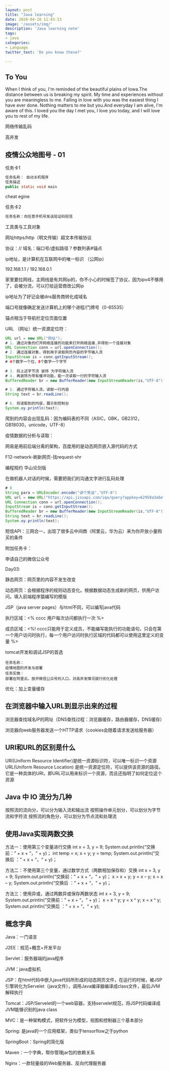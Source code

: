 ```yaml
---
layout: post
title: "Java learning"
date: 2020-04-10 11:43:13
image: '/assets/img/'
description: 'Java learning note'
tags:
- java
categories:
- Language 
twitter_text: 'Do you know these?'

---
```


## To You

When I think of you, I'm reminded of the beautiful plains of Iowa.The distance between us is breaking my spirit. My time and experiences without you are meaningless to me. Falling in love with you was the easiest thing I have ever done. Nothing matters to me but you.And everyday I am alive, I'm aware of this. I loved you the day I met you, I love you today, and I will love you to rest of my life.

网络传输乱码

高并发

## 疫情公众地图号 - 01

任务卡1

```java
任务名称： 自动关机程序
任务描述
public static void main
```

cheat egine

任务卡2

```java
任务名称：向任意手机号发送验证码短信
```

工具类与工具对象

网址https/http（明文传输）超文本传输协议

协议：// 域名：端口号/虚拟路径？参数列表#锚点

ip地址，是计算机在互联网中的唯一标识 （公网ip）

192.168.1.1  /  192.168.0.1

家里要拉网线，主网线是有共网ip的，你不小心的时候签了协议，因为ipv4不够用了，会被分流，可以打给运营商改公网ip

ip地址为了好记会被dns服务商转化成域名

端口号就像确定发送计算机上的哪个进程/门牌号（0-65535）

锚点相当于导航栏定位页面位置

URL （网址）统一资源定位符：

```java
URL url = new URL("网址");
# 1. 通过对象的打开网络连接的功能来打开网络连接,并得到一个连接对象
URL Connection conn = url.openConnection();
# 2. 通过连接对象，得到用于读取网页内容的字节输入流
InputStream is = conn.getInputStream();
# 4个数字一个位，8个数字一个字节
  
# 3. 将上述字节流 装饰 为字符输入流 
# 4. 再装饰为带有缓冲功能，能一次读取一行的字符输入流
BufferedReader br = new BufferReader(new InputStreamReader(is,"UTF-8"));

# 5. 通过字符输入流，读取一行内容
String text = br.readLine();

# 6. 将读取到的内容，展示到控制台
System.oy.println(text);

```

爬到的内容会出现乱码：因为编码表的不同（ASIC，GBK，GB2312，GB18030，unicode，UTF-8）

疫情数据的分析与读取：

网易是用前后端分离的架构，百度用的是动态网页嵌入源代码的方式

F12-network-刷新网页-找request-xhr

编程规约 华山论剑版

在做机器人对话的时候，需要把我们的沟通文字进行乱码处理

```java
# 0
String para = URLEncoder.encode("讲个笑话","UTF-8")
URL url = new URL("https://api.jisuapi.com/iqa/query?appkey=62958a3a6ef3c56d&question");
URL Connection conn = url.openConnection();
InputStream is = conn.getInputStream();
BufferedReader br = new BufferReader(new InputStreamReader(is,"UTF-8"));
String text = br.readLine();
System.oy.println(text);
```

短信API：三网合一，出现了很多云中间商（阿里云，华为云）来为你开放小量购买的条件

附加任务卡：

申请自己的微信公众号

Day03:

静态网页：网页里的内容不发生改变

动态网页：会根据程序的规则动态变化。根据数据动态生成新的网页，供用户访问。填入前端程序猿编写的模版

JSP（java server pages）与html不同，可以编写java代码

执行区域：<%   cccc 用户每次访问都执行一次 %>

成员区域：<%!   cccc只能用于定义成员，不能编写能执行的功能语句，只会在第一个用户访问时执行，每一个用户访问时执行区域的代码都可以使用这里定义的变量 %> 

tomcat开发和调试JSP的首选

```
任务名称：
疫情地图的开发与部署
任务实施：
部署在阿里云，放开微信公众号的入口，对高并发情况就行优化处理
```

优化：加上变量缓存

## 在浏览器中输入URL到显示出来的过程

浏览器查找域名IP的网址（DNS查找过程：浏览器缓存，路由器缓存，DNS缓存）

浏览器向web服务器发送一个HTTP请求（cookies会随着请求发送给服务器）

## URI和URL的区别是什么

URI(Uniform Resource Identifier)是统一资源标识符，可以唯一标识一个资源 
URL(Uniform Resource Location) 是统一资源定位符，可以提供该资源的路径。它是一种具体的URI，即URL可以用来标识一个资源，而且还指明了如何定位这个资源

## Java 中 IO 流分为几种

按照流的流向分，可以分为输入流和输出流
按照操作单元划分，可以划分为字节流和字符流
按照流的角色分，可以划分为节点流和处理流

## 使用Java实现两数交换

方法一：使用第三个变量进行交换
int x = 3, y = 9;
System.out.println(“交换前：” + x + “，“ + y)；
int temp = x;
x = y;
y = temp;
System.out.println(“交换后 ：” + x + “，“ + y)；

方法二：不使用第三个变量，通过数学方式（两数相加保存和）交换
int x = 3, y = 9;
System.out.println(“交换前：” + x + “，“ + y)；
x = x + y;
y = x – y;
x = x – y;
System.out.println(“交换后 ：” + x + “，“ + y)；

方法三：使用异或，通过两数异或保存两数状态
int x = 3, y = 9;
System.out.println(“交换前：” + x + “，“ + y)；
x = x ^ y;
y = x ^ y;
x = x ^ y;
System.out.println(“交换后 ：” + x + “，“ + y);

## 概念字典

Java：一门语言

J2EE：规范+概念+开发平台

Servlet：服务器端的java程序

JVM：java虚拟机

JSP：在html代码中嵌入java代码所形成的动态网页文件，在运行的时候，被JSP引擎转化为Servelet（java文件），调用Java编译器编译成class文件，最后JVM解释执行

Tomcat：JSP/Servelet的一个web容器，支持servelet规范，将JSP代码编译成JVM能够识别的java class

MVC：是一种架构模式，把软件分为模型，视图和控制器三个基本部分

Spring: 是java的一个应用框架，类似于tensorflow之于python

SpringBoot：Spring的简化版

Maven：一个字典，帮你管理jar包的依赖关系

Nginx：一款轻量级的Web服务器、反向代理服务器

